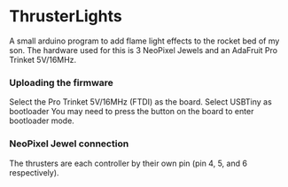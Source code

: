 # ThrusterLights
A small arduino program to add flame light effects to the rocket bed of my son.
The hardware used for this is 3 NeoPixel Jewels and an AdaFruit Pro Trinket 5V/16MHz.

### Uploading the firmware
Select the Pro Trinket 5V/16MHz (FTDI) as the board.
Select USBTiny as bootloader
You may need to press the button on the board to enter bootloader mode.

### NeoPixel Jewel connection
The thrusters are each controller by their own pin (pin 4, 5, and 6 respectively).

